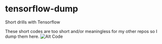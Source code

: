 # tensorflow-dump
Short drills with Tensorflow

These short codes are too short and/or meaningless for my other repos so I dump them here.
![Alt Code](https://financesonline.com/uploads/2019/08/TensorFlow-logo1.png)
